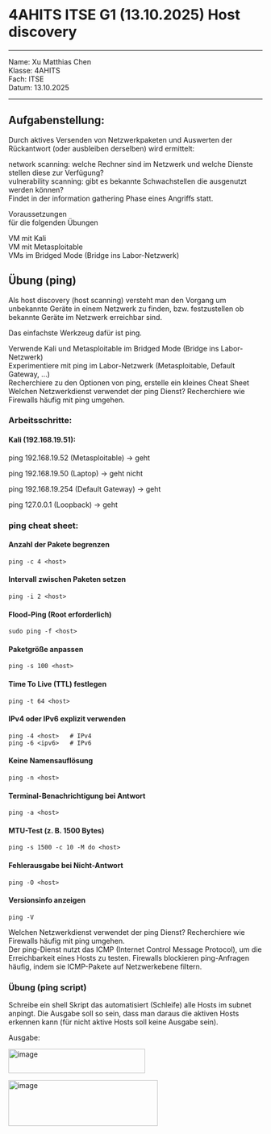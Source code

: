 # 4AHITS ITSE G1 (13.10.2025) Host discovery

---

Name: Xu Matthias Chen   
Klasse: 4AHITS   
Fach: ITSE   
Datum: 13.10.2025   

---

## Aufgabenstellung:
Durch aktives Versenden von Netzwerkpaketen und Auswerten der Rückantwort (oder ausbleiben derselben) wird ermittelt:

network scanning: welche Rechner sind im Netzwerk und welche Dienste stellen diese zur Verfügung?   
vulnerability scanning: gibt es bekannte Schwachstellen die ausgenutzt werden können?   
Findet in der information gathering Phase eines Angriffs statt.   

Voraussetzungen   
für die folgenden Übungen   

VM mit Kali   
VM mit Metasploitable   
VMs im Bridged Mode (Bridge ins Labor-Netzwerk)    

## Übung (ping)
Als host discovery (host scanning) versteht man den Vorgang um unbekannte Geräte in einem Netzwerk zu finden, bzw. festzustellen ob bekannte Geräte im Netzwerk erreichbar sind.   

Das einfachste Werkzeug dafür ist ping.   

Verwende Kali und Metasploitable im Bridged Mode (Bridge ins Labor-Netzwerk)   
Experimentiere mit ping im Labor-Netzwerk (Metasploitable, Default Gateway, …)   
Recherchiere zu den Optionen von ping, erstelle ein kleines Cheat Sheet   
Welchen Netzwerkdienst verwendet der ping Dienst? Recherchiere wie Firewalls häufig mit ping umgehen.   


### Arbeitsschritte:

#### Kali (192.168.19.51):

ping 192.168.19.52 (Metasploitable) -> geht   

ping 192.168.19.50 (Laptop) -> geht nicht

ping 192.168.19.254 (Default Gateway) -> geht

ping 127.0.0.1 (Loopback) -> geht



### ping cheat sheet:

#### Anzahl der Pakete begrenzen
```
ping -c 4 <host>
```

#### Intervall zwischen Paketen setzen
```
ping -i 2 <host>
```
#### Flood-Ping (Root erforderlich)
```
sudo ping -f <host>
```
#### Paketgröße anpassen
```
ping -s 100 <host>
```
#### Time To Live (TTL) festlegen
```
ping -t 64 <host>
```
#### IPv4 oder IPv6 explizit verwenden
```
ping -4 <host>   # IPv4
ping -6 <ipv6>   # IPv6
```
#### Keine Namensauflösung
```
ping -n <host>
```
#### Terminal-Benachrichtigung bei Antwort
```
ping -a <host>
```
#### MTU-Test (z. B. 1500 Bytes)
```
ping -s 1500 -c 10 -M do <host>
```
#### Fehlerausgabe bei Nicht-Antwort
```
ping -O <host>
```
#### Versionsinfo anzeigen
```
ping -V
```



Welchen Netzwerkdienst verwendet der ping Dienst? Recherchiere wie Firewalls häufig mit ping umgehen.   
Der ping-Dienst nutzt das ICMP (Internet Control Message Protocol), um die Erreichbarkeit eines Hosts zu testen.
Firewalls blockieren ping-Anfragen häufig, indem sie ICMP-Pakete auf Netzwerkebene filtern.

### Übung (ping script)
Schreibe ein shell Skript das automatisiert (Schleife) alle Hosts im subnet anpingt. Die Ausgabe soll so sein, dass man daraus die aktiven Hosts erkennen kann (für nicht aktive Hosts soll keine Ausgabe sein).

Ausgabe:

<img width="271" height="48" alt="image" src="https://github.com/user-attachments/assets/ad45ee0c-e902-43c8-8027-6cd557bf43a7" />     <br>




<img width="296" height="91" alt="image" src="https://github.com/user-attachments/assets/f2da2dd2-057b-4132-8f4e-48ec102b65c8" />   


